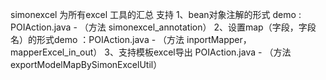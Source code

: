 simonexcel 为所有excel 工具的汇总
支持
1、bean对象注解的形式 demo : POIAction.java   - （方法 simonexcel_annotation）
2、设置map（字段，字段名）的形式demo ：POIAction.java    - （方法 inportMapper，mapperExcel_in_out）
3、支持模板excel导出 POIAction.java    - （方法 exportModelMapBySimonExcelUtil）